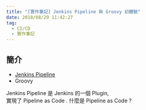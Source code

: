 ```yaml
---
title: "[實作筆記] Jenkins Pipeline 與 Groovy 初體驗"
date: 2018/08/29 11:42:27
tag:  
  - CI/CD
  - 實作筆記
---
```


## 簡介

- [Jenkins Pipeline](https://jenkins.io/doc/book/pipeline/)
- Groovy

Jenkins Pipeline 是 Jenkins 的一個 Plugin,  
實現了 Pipeline as Code . 什麼是 Pipeline as Code ?
